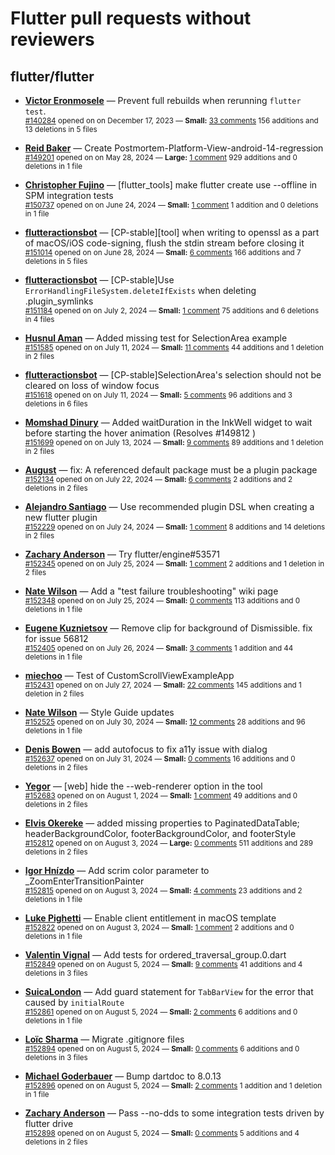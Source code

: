 # Flutter pull requests without reviewers

## flutter/flutter

* **[Victor Eronmosele](https://github.com/victoreronmosele)** &mdash; Prevent full rebuilds when rerunning `flutter test`.<br />
    <sub>[#140284](https://github.com/flutter/flutter/pull/140284) opened on on December 17, 2023 &mdash; **Small:** [33 comments](https://github.com/flutter/flutter/pull/140284) 156 additions and 13 deletions in 5 files</sub><br />

* **[Reid Baker](https://github.com/reidbaker)** &mdash; Create Postmortem-Platform-View-android-14-regression<br />
    <sub>[#149201](https://github.com/flutter/flutter/pull/149201) opened on on May 28, 2024 &mdash; **Large:** [1 comment](https://github.com/flutter/flutter/pull/149201) 929 additions and 0 deletions in 1 file</sub><br />

* **[Christopher Fujino](https://github.com/christopherfujino)** &mdash; [flutter_tools] make flutter create use --offline in SPM integration tests<br />
    <sub>[#150737](https://github.com/flutter/flutter/pull/150737) opened on on June 24, 2024 &mdash; **Small:** [1 comment](https://github.com/flutter/flutter/pull/150737) 1 addition and 0 deletions in 1 file</sub><br />

* **[flutteractionsbot](https://github.com/flutteractionsbot)** &mdash; [CP-stable][tool] when writing to openssl as a part of macOS/iOS code-signing, flush the stdin stream before closing it<br />
    <sub>[#151014](https://github.com/flutter/flutter/pull/151014) opened on on June 28, 2024 &mdash; **Small:** [6 comments](https://github.com/flutter/flutter/pull/151014) 166 additions and 7 deletions in 5 files</sub><br />

* **[flutteractionsbot](https://github.com/flutteractionsbot)** &mdash; [CP-stable]Use `ErrorHandlingFileSystem.deleteIfExists` when deleting .plugin_symlinks<br />
    <sub>[#151184](https://github.com/flutter/flutter/pull/151184) opened on on July 2, 2024 &mdash; **Small:** [1 comment](https://github.com/flutter/flutter/pull/151184) 75 additions and 6 deletions in 4 files</sub><br />

* **[Husnul Aman](https://github.com/iam-amanxz)** &mdash; Added missing test for SelectionArea example<br />
    <sub>[#151585](https://github.com/flutter/flutter/pull/151585) opened on on July 11, 2024 &mdash; **Small:** [11 comments](https://github.com/flutter/flutter/pull/151585) 44 additions and 1 deletion in 2 files</sub><br />

* **[flutteractionsbot](https://github.com/flutteractionsbot)** &mdash; [CP-stable]SelectionArea's selection should not be cleared on loss of window focus<br />
    <sub>[#151618](https://github.com/flutter/flutter/pull/151618) opened on on July 11, 2024 &mdash; **Small:** [5 comments](https://github.com/flutter/flutter/pull/151618) 96 additions and 3 deletions in 6 files</sub><br />

* **[Momshad Dinury](https://github.com/momshaddinury)** &mdash; Added waitDuration in the InkWell widget to wait before starting the hover animation (Resolves #149812 )<br />
    <sub>[#151699](https://github.com/flutter/flutter/pull/151699) opened on on July 13, 2024 &mdash; **Small:** [9 comments](https://github.com/flutter/flutter/pull/151699) 89 additions and 1 deletion in 2 files</sub><br />

* **[August](https://github.com/Gustl22)** &mdash; fix: A referenced default package must be a plugin package<br />
    <sub>[#152134](https://github.com/flutter/flutter/pull/152134) opened on on July 22, 2024 &mdash; **Small:** [6 comments](https://github.com/flutter/flutter/pull/152134) 2 additions and 2 deletions in 2 files</sub><br />

* **[Alejandro Santiago](https://github.com/alestiago)** &mdash; Use recommended plugin DSL when creating a new flutter plugin<br />
    <sub>[#152229](https://github.com/flutter/flutter/pull/152229) opened on on July 24, 2024 &mdash; **Small:** [1 comment](https://github.com/flutter/flutter/pull/152229) 8 additions and 14 deletions in 2 files</sub><br />

* **[Zachary Anderson](https://github.com/zanderso)** &mdash; Try flutter/engine#53571<br />
    <sub>[#152345](https://github.com/flutter/flutter/pull/152345) opened on on July 25, 2024 &mdash; **Small:** [1 comment](https://github.com/flutter/flutter/pull/152345) 2 additions and 1 deletion in 2 files</sub><br />

* **[Nate Wilson](https://github.com/nate-thegrate)** &mdash; Add a "test failure troubleshooting" wiki page<br />
    <sub>[#152348](https://github.com/flutter/flutter/pull/152348) opened on on July 25, 2024 &mdash; **Small:** [0 comments](https://github.com/flutter/flutter/pull/152348) 113 additions and 0 deletions in 1 file</sub><br />

* **[Eugene Kuznietsov](https://github.com/qwertylolman)** &mdash; Remove clip for background of Dismissible. fix for issue 56812<br />
    <sub>[#152405](https://github.com/flutter/flutter/pull/152405) opened on on July 26, 2024 &mdash; **Small:** [3 comments](https://github.com/flutter/flutter/pull/152405) 1 addition and 44 deletions in 1 file</sub><br />

* **[miechoo](https://github.com/miechoo)** &mdash; Test of CustomScrollViewExampleApp<br />
    <sub>[#152431](https://github.com/flutter/flutter/pull/152431) opened on on July 27, 2024 &mdash; **Small:** [22 comments](https://github.com/flutter/flutter/pull/152431) 145 additions and 1 deletion in 2 files</sub><br />

* **[Nate Wilson](https://github.com/nate-thegrate)** &mdash; Style Guide updates<br />
    <sub>[#152525](https://github.com/flutter/flutter/pull/152525) opened on on July 30, 2024 &mdash; **Small:** [12 comments](https://github.com/flutter/flutter/pull/152525) 28 additions and 96 deletions in 1 file</sub><br />

* **[Denis Bowen](https://github.com/DBowen33)** &mdash; add autofocus to fix a11y issue with dialog<br />
    <sub>[#152637](https://github.com/flutter/flutter/pull/152637) opened on on July 31, 2024 &mdash; **Small:** [0 comments](https://github.com/flutter/flutter/pull/152637) 16 additions and 0 deletions in 2 files</sub><br />

* **[Yegor](https://github.com/yjbanov)** &mdash; [web] hide the --web-renderer option in the tool<br />
    <sub>[#152683](https://github.com/flutter/flutter/pull/152683) opened on on August 1, 2024 &mdash; **Small:** [1 comment](https://github.com/flutter/flutter/pull/152683) 49 additions and 0 deletions in 2 files</sub><br />

* **[Elvis Okereke](https://github.com/ElvisOkereke)** &mdash; added missing properties to PaginatedDataTable; headerBackgroundColor, footerBackgroundColor, and footerStyle<br />
    <sub>[#152812](https://github.com/flutter/flutter/pull/152812) opened on on August 3, 2024 &mdash; **Large:** [0 comments](https://github.com/flutter/flutter/pull/152812) 511 additions and 289 deletions in 2 files</sub><br />

* **[Igor Hnízdo](https://github.com/Michal-MK)** &mdash; Add scrim color parameter to _ZoomEnterTransitionPainter<br />
    <sub>[#152815](https://github.com/flutter/flutter/pull/152815) opened on on August 3, 2024 &mdash; **Small:** [4 comments](https://github.com/flutter/flutter/pull/152815) 23 additions and 2 deletions in 1 file</sub><br />

* **[Luke Pighetti](https://github.com/lukepighetti)** &mdash; Enable client entitlement in macOS template<br />
    <sub>[#152822](https://github.com/flutter/flutter/pull/152822) opened on on August 3, 2024 &mdash; **Small:** [1 comment](https://github.com/flutter/flutter/pull/152822) 2 additions and 0 deletions in 1 file</sub><br />

* **[Valentin Vignal](https://github.com/ValentinVignal)** &mdash; Add tests for ordered_traversal_group.0.dart<br />
    <sub>[#152849](https://github.com/flutter/flutter/pull/152849) opened on on August 5, 2024 &mdash; **Small:** [9 comments](https://github.com/flutter/flutter/pull/152849) 41 additions and 4 deletions in 3 files</sub><br />

* **[SuicaLondon](https://github.com/SuicaLondon)** &mdash; Add guard statement for `TabBarView` for the error that caused by `initialRoute`<br />
    <sub>[#152861](https://github.com/flutter/flutter/pull/152861) opened on on August 5, 2024 &mdash; **Small:** [2 comments](https://github.com/flutter/flutter/pull/152861) 6 additions and 0 deletions in 1 file</sub><br />

* **[Loïc Sharma](https://github.com/loic-sharma)** &mdash; Migrate .gitignore files<br />
    <sub>[#152894](https://github.com/flutter/flutter/pull/152894) opened on on August 5, 2024 &mdash; **Small:** [0 comments](https://github.com/flutter/flutter/pull/152894) 6 additions and 0 deletions in 3 files</sub><br />

* **[Michael Goderbauer](https://github.com/goderbauer)** &mdash; Bump dartdoc to 8.0.13<br />
    <sub>[#152896](https://github.com/flutter/flutter/pull/152896) opened on on August 5, 2024 &mdash; **Small:** [2 comments](https://github.com/flutter/flutter/pull/152896) 1 addition and 1 deletion in 1 file</sub><br />

* **[Zachary Anderson](https://github.com/zanderso)** &mdash; Pass --no-dds to some integration tests driven by flutter drive<br />
    <sub>[#152898](https://github.com/flutter/flutter/pull/152898) opened on on August 5, 2024 &mdash; **Small:** [0 comments](https://github.com/flutter/flutter/pull/152898) 5 additions and 4 deletions in 2 files</sub><br />

